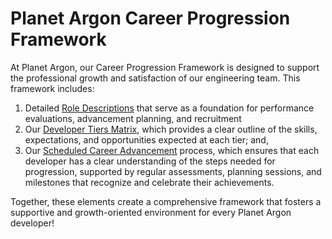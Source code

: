 # Planet Argon Career Progression Framework

At Planet Argon, our Career Progression Framework is designed to support the professional growth and satisfaction of our engineering team. This framework includes:

01. Detailed [Role Descriptions](01.RoleDescriptions.md) that serve as a foundation for performance evaluations, advancement planning, and recruitment 
02. Our [Developer Tiers Matrix](02.DeveloperTiersMatrix.md), which provides a clear outline of the skills, expectations, and opportunities expected at each tier; and,
03. Our [Scheduled Career Advancement](03.CareerAdvancement.md) process, which ensures that each developer has a clear understanding of the steps needed for progression, supported by regular assessments, planning sessions, and milestones that recognize and celebrate their achievements.

Together, these elements create a comprehensive framework that fosters a supportive and growth-oriented environment for every Planet Argon developer!